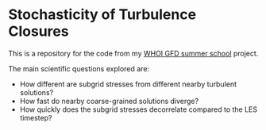 # Stochasticity of Turbulence Closures

This is a repository for the code from my [WHOI GFD summer school](https://gfd.whoi.edu/) project.

The main scientific questions explored are:
 - How different are subgrid stresses from different nearby turbulent solutions? 
 - How fast do nearby coarse-grained solutions diverge?
 - How quickly does the subgrid stresses decorrelate compared to the LES timestep?
